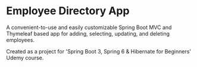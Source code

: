 # Employee Directory App

A convenient-to-use and easily customizable Spring Boot MVC and Thymeleaf based app for adding, selecting, updating, and deleting employees.

Created as a project for 'Spring Boot 3, Spring 6 & Hibernate for Beginners' Udemy course.
